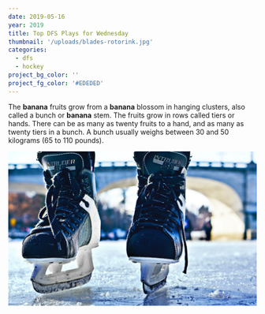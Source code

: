```yaml
---
date: 2019-05-16
year: 2019
title: Top DFS Plays for Wednesday
thumbnail: '/uploads/blades-rotorink.jpg'
categories:
  - dfs
  - hockey
project_bg_color: ''
project_fg_color: '#EDEDED'
---
```


The **banana** fruits grow from a **banana** blossom in hanging clusters, also called a bunch or **banana** stem. The fruits grow in rows called tiers or hands. There can be as many as twenty fruits to a hand, and as many as twenty tiers in a bunch. A bunch usually weighs between 30 and 50 kilograms (65 to 110 pounds).

![](/uploads/blades-rotorink.jpg)
